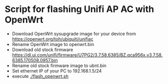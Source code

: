 # Script for flashing Unifi AP AC with OpenWrt
    
- Download OpenWrt sysupgrade image for your device from https://openwrt.org/toh/ubiquiti/unifiac
- Rename OpenWrt image to openwrt.bin
- Download old stock firmware https://dl.ui.com/unifi/firmware/U7PG2/3.7.58.6385/BZ.qca956x.v3.7.58.6385.170508.0957.bin
- Rename old stock firmware image to ubnt.bin
- Set ethernet IP of your PC to 192.168.1.5/24
- execute [./flash_openwrt.sh](./flash_openwrt.sh)
